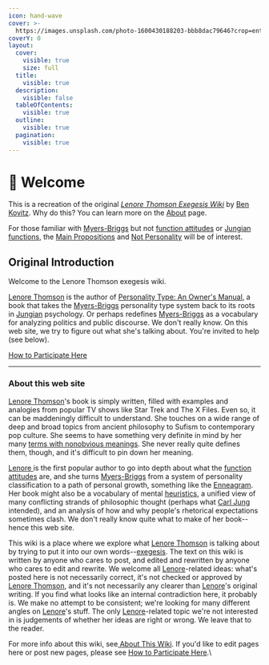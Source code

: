 ```yaml
---
icon: hand-wave
cover: >-
  https://images.unsplash.com/photo-1600430188203-bbb8dac79646?crop=entropy&cs=srgb&fm=jpg&ixid=M3wxOTcwMjR8MHwxfHNlYXJjaHw5fHx0YXJvdHxlbnwwfHx8fDE3MzgwOTkzODB8MA&ixlib=rb-4.0.3&q=85
coverY: 0
layout:
  cover:
    visible: true
    size: full
  title:
    visible: true
  description:
    visible: false
  tableOfContents:
    visible: true
  outline:
    visible: true
  pagination:
    visible: true
---
```


# 👋 Welcome

This is a recreation of the original [_Lenore Thomson Exegesis Wiki_](https://web.archive.org/web/20071215002147/http://greenlightwiki.com/lenore-exegesis/TheLenoreThomsonExegesisWiki) by [Ben Kovitz](https://wiki.c2.com/?BenKovitz). Why do this? You can learn more on the [About](meta/about.md#about-this-site) page.

For those familiar with [Myers-Briggs](people-and-systems/myers-briggs.md) but not [function attitudes](fundamentals/function-attitude/) or [Jungian functions](people-and-systems/carl-jung.md), the [Main Propositions](fundamentals/main-propositions.md) and [Not Personality](exegeses-and-hypotheses/not-personality/) will be of interest.&#x20;

## Original Introduction

Welcome to the Lenore Thomson exegesis wiki.&#x20;

[Lenore Thomson](people-and-systems/lenore-thomson/) is the author of [Personality Type: An Owner's Manual](https://www.amazon.com/Personality-Type-Practical-Understanding-Yourself-ebook/dp/B00KLFBMKG), a book that takes the [Myers-Briggs](people-and-systems/myers-briggs.md) personality type system back to its roots in [Jungian](people-and-systems/carl-jung.md) psychology. Or perhaps redefines [Myers-Briggs](people-and-systems/myers-briggs.md) as a vocabulary for analyzing politics and public discourse. We don't really know. On this web site, we try to figure out what she's talking about. You're invited to help (see below).

[How to Participate Here](meta/how-to-participate-here-archive.md)

***

### About this web site

[Lenore Thomson](people-and-systems/lenore-thomson/)'s book is simply written, filled with examples and analogies from popular TV shows like Star Trek and The X Files. Even so, it can be maddeningly difficult to understand. She touches on a wide range of deep and broad topics from ancient philosophy to Sufism to contemporary pop culture. She seems to have something very definite in mind by her many [terms with nonobvious meanings](https://web.archive.org/web/20071215002147/http://greenlightwiki.com/lenore-exegesis/terms_with_nonobvious_meanings). She never really quite defines them, though, and it's difficult to pin down her meaning.

[Lenore ](people-and-systems/lenore-thomson/)is the first popular author to go into depth about what the [function attitudes](fundamentals/function-attitude/) are, and she turns [Myers-Briggs](people-and-systems/lenore-thomson/) from a system of personality classification to a path of personal growth, something like the [Enneagram](https://en.wikipedia.org/wiki/Enneagram_of_Personality). Her book might also be a vocabulary of mental [heuristics](https://web.archive.org/web/20071215002147/http://greenlightwiki.com/heuristic), a unified view of many conflicting strands of philosophic thought (perhaps what [Carl Jung](people-and-systems/carl-jung.md) intended), and an analysis of how and why people's rhetorical expectations sometimes clash. We don't really know quite what to make of her book--hence this web site.

This wiki is a place where we explore what [Lenore Thomson](people-and-systems/lenore-thomson/) is talking about by trying to put it into our own words--[exegesis](https://web.archive.org/web/20071215002147/http://greenlightwiki.com/lenore-exegesis/exegesis). The text on this wiki is written by anyone who cares to post, and edited and rewritten by anyone who cares to edit and rewrite. We welcome all [Lenore](people-and-systems/lenore-thomson/)-related ideas: what's posted here is not necessarily correct, it's not checked or approved by [Lenore Thomson](people-and-systems/lenore-thomson/), and it's not necessarily any clearer than [Lenore](people-and-systems/lenore-thomson/)'s original writing. If you find what looks like an internal contradiction here, it probably is. We make no attempt to be consistent; we're looking for many different angles on [Lenore](people-and-systems/lenore-thomson/)'s stuff. The only [Lenore](people-and-systems/lenore-thomson/)-related topic we're not interested in is judgements of whether her ideas are right or wrong. We leave that to the reader.

For more info about this wiki, see[ About This Wiki](meta/about-this-wiki-archive.md). If you'd like to edit pages here or post new pages, please see [How to Participate Here](meta/how-to-participate-here-archive.md).\
